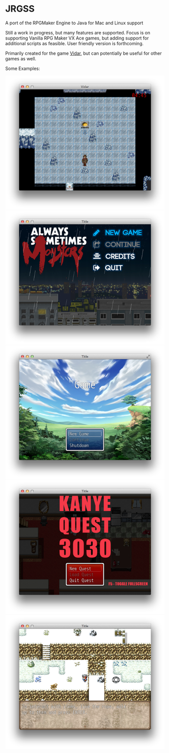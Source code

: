 JRGSS
=====

A port of the RPGMaker Engine to Java for Mac and Linux support

Still a work in progress, but many features are supported. Focus is on supporting Vanilla RPG Maker VX Ace games, but adding support for additional scripts as feasible. User friendly version is forthcoming.

Primarily created for the game [Vidar](http://vidarthegame.com/ "Vidar: The RPG Puzzler where Everybody Dies"), but can potentially be useful for other games as well.

Some Examples:

![Ice Cave in Vidar Demo](/screenshots/vidar1.png?raw=true "Ice Cave in Vidar Demo")
![Always Sometimes Monsters Title Screen](/screenshots/asm1.png?raw=true "Always Sometimes Monsters Title Screen")
![Vanilla RPG Maker Project](/screenshots/example2.png?raw=true "Vanilla RPG Maker Project")
![Kanye Quest 3030](/screenshots/kanye.png?raw=true "Kanye Quest 3030")
![Example Project](/screenshots/example1.png?raw=true "Example Project")
